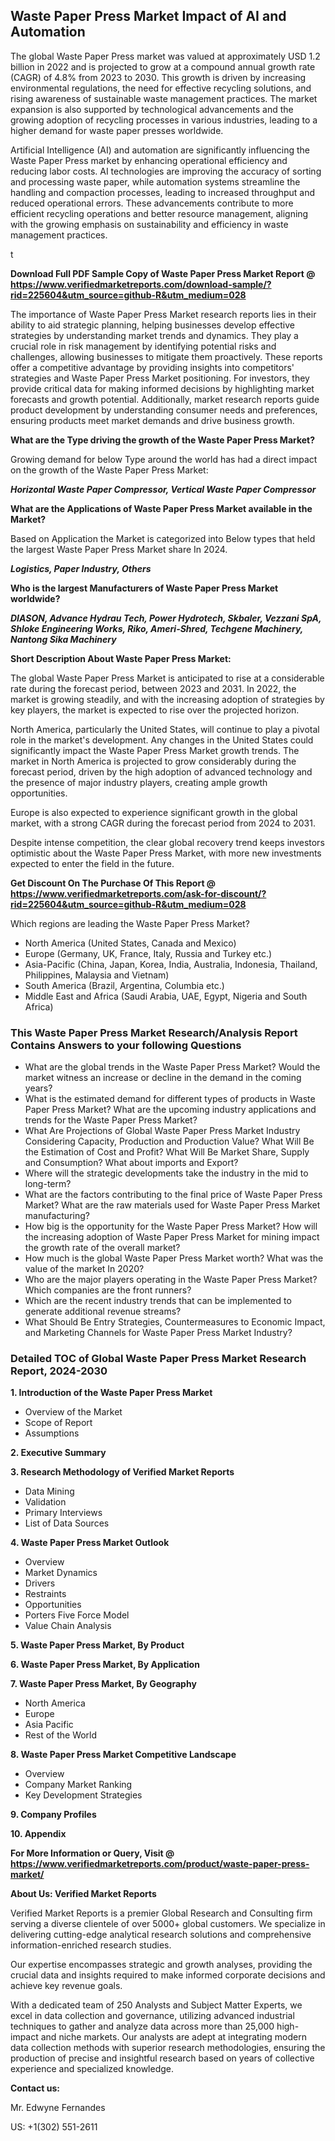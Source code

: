 <h2>Waste Paper Press Market Impact of AI and Automation</h2><p>The global Waste Paper Press market was valued at approximately USD 1.2 billion in 2022 and is projected to grow at a compound annual growth rate (CAGR) of 4.8% from 2023 to 2030. This growth is driven by increasing environmental regulations, the need for effective recycling solutions, and rising awareness of sustainable waste management practices. The market expansion is also supported by technological advancements and the growing adoption of recycling processes in various industries, leading to a higher demand for waste paper presses worldwide.</p><p>Artificial Intelligence (AI) and automation are significantly influencing the Waste Paper Press market by enhancing operational efficiency and reducing labor costs. AI technologies are improving the accuracy of sorting and processing waste paper, while automation systems streamline the handling and compaction processes, leading to increased throughput and reduced operational errors. These advancements contribute to more efficient recycling operations and better resource management, aligning with the growing emphasis on sustainability and efficiency in waste management practices.</p>t</p><p id="" class=""><strong>Download Full PDF Sample Copy of Waste Paper Press Market Report @ <a href="https://www.verifiedmarketreports.com/download-sample/?rid=225604&utm_source=github-R&utm_medium=028" target="_blank">https://www.verifiedmarketreports.com/download-sample/?rid=225604&utm_source=github-R&utm_medium=028</a></strong></p><p>The importance of&nbsp;Waste Paper Press Market research reports lies in their ability to aid strategic planning, helping businesses develop effective strategies by understanding market trends and dynamics. They play a crucial role in risk management by identifying potential risks and challenges, allowing businesses to mitigate them proactively. These reports offer a competitive advantage by providing insights into competitors' strategies and Waste Paper Press Market positioning. For investors, they provide critical data for making informed decisions by highlighting market forecasts and growth potential. Additionally, market research reports guide product development by understanding consumer needs and preferences, ensuring products meet market demands and drive business growth.</p><p><strong>What are the&nbsp;Type driving the growth of the Waste Paper Press Market?</strong></p><p id="" class="">Growing demand for below Type around the world has had a direct impact on the growth of the Waste Paper Press Market:</p><em><strong>Horizontal Waste Paper Compressor, Vertical Waste Paper Compressor</strong></em></p><strong>What are the&nbsp;Applications&nbsp;of Waste Paper Press Market available in the Market?</strong></p><p id="" class="">Based on Application the Market is categorized into Below types that held the largest Waste Paper Press Market share In 2024.</p><em><strong>Logistics, Paper Industry, Others</strong></em></p><strong>Who is the largest Manufacturers of Waste Paper Press Market worldwide?</strong></p><p><em><strong>DIASON, Advance Hydrau Tech, Power Hydrotech, Skbaler, Vezzani SpA, Shloke Engineering Works, Riko, Ameri-Shred, Techgene Machinery, Nantong Sika Machinery</strong></em></p><p id="" class=""><strong>Short Description About Waste Paper Press Market:</strong></p><p>The global Waste Paper Press Market is anticipated to rise at a considerable rate during the forecast period, between 2023 and 2031. In 2022, the market is growing steadily, and with the increasing adoption of strategies by key players, the market is expected to rise over the projected horizon.</p><p>North America, particularly the United States, will continue to play a pivotal role in the market's development. Any changes in the United States could significantly impact the Waste Paper Press Market growth trends. The market in North America is projected to grow considerably during the forecast period, driven by the high adoption of advanced technology and the presence of major industry players, creating ample growth opportunities.</p><p>Europe is also expected to experience significant growth in the global market, with a strong CAGR during the forecast period from 2024 to 2031.</p><p>Despite intense competition, the clear global recovery trend keeps investors optimistic about the Waste Paper Press Market, with more new investments expected to enter the field in the future.</p><p id="" class=""><strong>Get Discount On The Purchase Of This Report @ <a href="https://www.verifiedmarketreports.com/ask-for-discount/?rid=225604&utm_source=github-R&utm_medium=028" target="_blank">https://www.verifiedmarketreports.com/ask-for-discount/?rid=225604&utm_source=github-R&utm_medium=028</a></strong></p>Which regions are leading the Waste Paper Press Market?</p><ul><li>North America (United States, Canada and Mexico)</li><li>Europe (Germany, UK, France, Italy, Russia and Turkey etc.)</li><li>Asia-Pacific (China, Japan, Korea, India, Australia, Indonesia, Thailand, Philippines, Malaysia and Vietnam)</li><li>South America (Brazil, Argentina, Columbia etc.)</li><li>Middle East and Africa (Saudi Arabia, UAE, Egypt, Nigeria and South Africa)</li></ul><h3 id="" class="">This Waste Paper Press Market Research/Analysis Report Contains Answers to your following Questions</h3><ul><li>What are the global trends in the Waste Paper Press Market? Would the market witness an increase or decline in the demand in the coming years?</li><li>What is the estimated demand for different types of products in Waste Paper Press Market? What are the upcoming industry applications and trends for the Waste Paper Press Market?</li><li>What Are Projections of Global Waste Paper Press Market Industry Considering Capacity, Production and Production Value? What Will Be the Estimation of Cost and Profit? What Will Be Market Share, Supply and Consumption? What about imports and Export?</li><li>Where will the strategic developments take the industry in the mid to long-term?</li><li>What are the factors contributing to the final price of Waste Paper Press Market? What are the raw materials used for Waste Paper Press Market manufacturing?</li><li>How big is the opportunity for the Waste Paper Press Market? How will the increasing adoption of Waste Paper Press Market for mining impact the growth rate of the overall market?</li><li>How much is the global Waste Paper Press Market worth? What was the value of the market In 2020?</li><li>Who are the major players operating in the Waste Paper Press Market? Which companies are the front runners?</li><li>Which are the recent industry trends that can be implemented to generate additional revenue streams?</li><li>What Should Be Entry Strategies, Countermeasures to Economic Impact, and Marketing Channels for Waste Paper Press Market Industry?</li></ul><h3 id="" class="">Detailed TOC of Global Waste Paper Press Market Research Report, 2024-2030</h3><p id="" class=""><strong>1. Introduction of the Waste Paper Press Market</strong></p><ul><li>Overview of the Market</li><li>Scope of Report</li><li>Assumptions</li></ul><p id="" class=""><strong>2. Executive Summary</strong></p><p id="" class=""><strong>3. Research Methodology of Verified Market Reports</strong></p><ul><li>Data Mining</li><li>Validation</li><li>Primary Interviews</li><li>List of Data Sources</li></ul><p id="" class=""><strong>4. Waste Paper Press Market Outlook</strong></p><ul><li>Overview</li><li>Market Dynamics</li><li>Drivers</li><li>Restraints</li><li>Opportunities</li><li>Porters Five Force Model</li><li>Value Chain Analysis</li></ul><p id="" class=""><strong>5. Waste Paper Press Market, By Product</strong></p><p id="" class=""><strong>6. Waste Paper Press Market, By Application</strong></p><p id="" class=""><strong>7. Waste Paper Press Market, By Geography</strong></p><ul><li>North America</li><li>Europe</li><li>Asia Pacific</li><li>Rest of the World</li></ul><p id="" class=""><strong>8. Waste Paper Press Market Competitive Landscape</strong></p><ul><li>Overview</li><li>Company Market Ranking</li><li>Key Development Strategies</li></ul><p id="" class=""><strong>9. Company Profiles</strong></p><p id="" class=""><strong>10. Appendix</strong></p><p id="" class=""><strong>For More Information or Query, Visit @ <a href="https://www.verifiedmarketreports.com/product/waste-paper-press-market/" target="_blank">https://www.verifiedmarketreports.com/product/waste-paper-press-market/</a></strong></p><p id="" class=""><strong>About Us: Verified Market Reports</strong></p><p id="" class="">Verified Market Reports is a premier Global Research and Consulting firm serving a diverse clientele of over 5000+ global customers. We specialize in delivering cutting-edge analytical research solutions and comprehensive information-enriched research studies.</p><p id="" class="">Our expertise encompasses strategic and growth analyses, providing the crucial data and insights required to make informed corporate decisions and achieve key revenue goals.</p><p id="" class="">With a dedicated team of 250 Analysts and Subject Matter Experts, we excel in data collection and governance, utilizing advanced industrial techniques to gather and analyze data across more than 25,000 high-impact and niche markets. Our analysts are adept at integrating modern data collection methods with superior research methodologies, ensuring the production of precise and insightful research based on years of collective experience and specialized knowledge.</p><p id="" class=""><strong>Contact us:</strong></p><p id="" class="">Mr. Edwyne Fernandes</p><p id="" class="">US: +1(302) 551-2611</p>